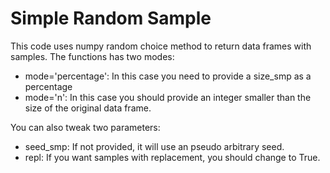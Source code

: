 # Simple Random Sample

This code uses numpy random choice method to return data frames with samples. The functions has two modes:
- mode='percentage': In this case you need to provide a size_smp as a percentage
- mode='n': In this case you should provide an integer smaller than the size of the original data frame.

You can also tweak two parameters:
- seed_smp: If not provided, it will use an pseudo arbitrary seed.
- repl: If you want samples with replacement, you should change to True.
